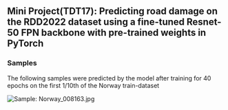 ## Mini Project(TDT17): Predicting road damage on the RDD2022 dataset using a fine-tuned Resnet-50 FPN backbone with pre-trained weights in PyTorch



### Samples
The following samples were predicted by the model after training for 40 epochs on the first 1/10th of the Norway train-dataset

![Sample: Norway_008163.jpg](https://github.com/andreas-roennestad/miniProject-TDT17/blob/master/predicted_image_samples/Norway_008163.jpg)
